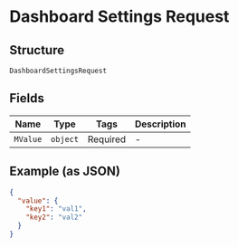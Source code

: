 
# Dashboard Settings Request

## Structure

`DashboardSettingsRequest`

## Fields

| Name | Type | Tags | Description |
|  --- | --- | --- | --- |
| `MValue` | `object` | Required | - |

## Example (as JSON)

```json
{
  "value": {
    "key1": "val1",
    "key2": "val2"
  }
}
```

